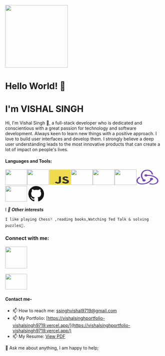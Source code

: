 <img
src="https://raw.githubusercontent.com/DaniAkash/DaniAkash/master/assets/avatar.png" width="200" height="200">

<h1> Hello World! 👋</h1>

#   I'm VISHAL SINGH

Hi, I'm Vishal Singh 🌻, a full-stack developer who is dedicated and conscientious with a great passion for technology and software development. 
Always keen to learn new things with a positive approach. I love to build user interfaces and develop them. 
I strongly believe a deep user understanding leads to the most innovative products that can create a lot of impact on people's lives.
<h4>Languages and Tools:</h4>


<img
src="https://camo.githubusercontent.com/bea3c45894fe8d810cfef5e0ba759d28033e0a534186ea1c1b71c70e1a57554f/68747470733a2f2f7777772e766563746f726c6f676f2e7a6f6e652f6c6f676f732f77335f68746d6c352f77335f68746d6c352d69636f6e2e737667" width="70" height="50"><img
src="https://camo.githubusercontent.com/e3ea528306ee25e03662ecd554eefaeb6a571d706d8c765fa0ea3f0c35af7e46/68747470733a2f2f7777772e766563746f726c6f676f2e7a6f6e652f6c6f676f732f77335f6373732f77335f6373732d69636f6e2e737667" width="70" height="50"><img
src="https://raw.githubusercontent.com/devicons/devicon/master/icons/javascript/javascript-original.svg" width="70" height="50"><img
src="https://camo.githubusercontent.com/1b938a8770774c11ebdf27c1c371d173a48c6f0504cc224a8a6b47d5a8a332ac/68747470733a2f2f7777772e766563746f726c6f676f2e7a6f6e652f6c6f676f732f6d6f6e676f64622f6d6f6e676f64622d69636f6e2e737667" width="70" height="50"><img
src="https://camo.githubusercontent.com/faf0782d01ec9e993c2e258fa995f0fc9171a14969d2129bbf5a5816df7e7b62/68747470733a2f2f7777772e766563746f726c6f676f2e7a6f6e652f6c6f676f732f72656163746a732f72656163746a732d69636f6e2e737667" width="70" height="50"><img
src="https://camo.githubusercontent.com/288cace72126df58aaeaa75627898785885858d54b03cb15ea3353a515642204/68747470733a2f2f7777772e766563746f726c6f676f2e7a6f6e652f6c6f676f732f6e6f64656a732f6e6f64656a732d69636f6e2e737667" width="70" height="50"><img
src="https://raw.githubusercontent.com/devicons/devicon/master/icons/redux/redux-original.svg" width="70" height="50"><img
src="https://camo.githubusercontent.com/93b32389bf746009ca2370de7fe06c3b5146f4c99d99df65994f9ced0ba41685/68747470733a2f2f7777772e766563746f726c6f676f2e7a6f6e652f6c6f676f732f676574706f73746d616e2f676574706f73746d616e2d69636f6e2e737667" width="70" height="50">   <img
src="https://raw.githubusercontent.com/github/explore/78df643247d429f6cc873026c0622819ad797942/topics/github/github.png" width="50" height="50">


I  _**👯  Other interests**_
```
I like playing Chess🃏 ,reading books,Watching Ted Talk & solving puzzles🧩.
```

### Connect with me:
<img
src="https://raw.githubusercontent.com/ShahriarShafin/ShahriarShafin/main/Assets/handshake.gif" width="70" height="70">

<a href="https://www.linkedin.com/in/vishal-singh-146901208/"> <img
src="https://raw.githubusercontent.com/rahuldkjain/github-profile-readme-generator/master/src/images/icons/Social/linked-in-alt.svg" width="70" height="50"></a>      


<h4>Contact me-</h4>

- 📫  How to reach me:   [ssinghvishal9719@gmail.com](ssinghvishal9719@gmail.com)
-  📫  My Portfolio:  [https://vishalsinghportfolio-vishalsingh9719.vercel.app/](https://vishalsinghportfolio-vishalsingh9719.vercel.app/)
- 📫  My Resume:  [View PDF](https://drive.google.com/file/d/15rLqCcBwa4jfFFHM3kcZHA9tfk6gENta/view?usp=sharing)
   
💬 Ask me about anything, I am happy to help;

